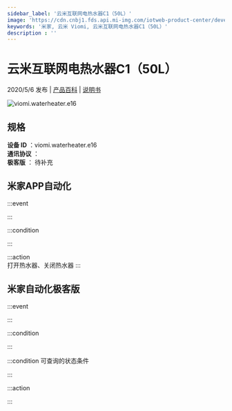 ```yaml
---
sidebar_label: '云米互联网电热水器C1（50L）'
image: 'https://cdn.cnbj1.fds.api.mi-img.com/iotweb-product-center/developer_1589945889107V7yfvHus.png?GalaxyAccessKeyId=AKVGLQWBOVIRQ3XLEW&Expires=9223372036854775807&Signature=hgCOubjxu6hooxZdyuJVU0b+Nno='
keywords: '米家, 云米 Viomi, 云米互联网电热水器C1（50L）'
description : ''
---
```

# 云米互联网电热水器C1（50L）

2020/5/6 发布 | [产品百科](https://home.mi.com/webapp/content/baike/product/index.html?model=viomi.waterheater.e16/) | [说明书](https://home.mi.com/views/introduction.html?model=viomi.waterheater.e16&region=cn)

![viomi.waterheater.e16](https://cdn.cnbj1.fds.api.mi-img.com/iotweb-product-center/developer_1589945889107V7yfvHus.png?GalaxyAccessKeyId=AKVGLQWBOVIRQ3XLEW&Expires=9223372036854775807&Signature=hgCOubjxu6hooxZdyuJVU0b+Nno=)

## 规格  
> 
**设备 ID** ：viomi.waterheater.e16  
**通讯协议** ：  
**极客版**  ： 待补充 


## 米家APP自动化  

:::event  

:::

:::condition  

:::

:::action   
打开热水器、关闭热水器
:::

## 米家自动化极客版  

:::event  

:::

:::condition  

:::

:::condition 可查询的状态条件  

:::

:::action  

:::

        
